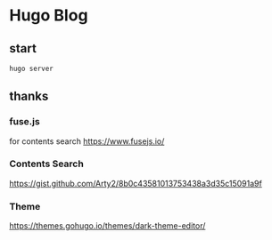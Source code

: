 # Hugo Blog

## start
```sh
hugo server
```

## thanks
### fuse.js
for contents search
https://www.fusejs.io/

### Contents Search
https://gist.github.com/Arty2/8b0c43581013753438a3d35c15091a9f

### Theme
https://themes.gohugo.io/themes/dark-theme-editor/
